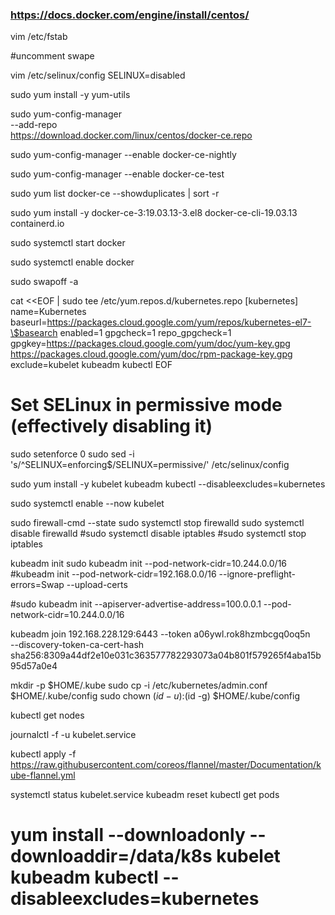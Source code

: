 ### https://docs.docker.com/engine/install/centos/

vim /etc/fstab

#uncomment swape 

 vim /etc/selinux/config
SELINUX=disabled




sudo yum install -y yum-utils

sudo yum-config-manager \
    --add-repo \
    https://download.docker.com/linux/centos/docker-ce.repo

sudo yum-config-manager --enable docker-ce-nightly

sudo yum-config-manager --enable docker-ce-test


sudo yum list docker-ce --showduplicates | sort -r

sudo yum install -y docker-ce-3:19.03.13-3.el8 docker-ce-cli-19.03.13  containerd.io

sudo systemctl start docker

sudo systemctl enable docker


 sudo swapoff -a


cat <<EOF | sudo tee /etc/yum.repos.d/kubernetes.repo
[kubernetes]
name=Kubernetes
baseurl=https://packages.cloud.google.com/yum/repos/kubernetes-el7-\$basearch
enabled=1
gpgcheck=1
repo_gpgcheck=1
gpgkey=https://packages.cloud.google.com/yum/doc/yum-key.gpg https://packages.cloud.google.com/yum/doc/rpm-package-key.gpg
exclude=kubelet kubeadm kubectl
EOF

# Set SELinux in permissive mode (effectively disabling it)
sudo setenforce 0
sudo sed -i 's/^SELINUX=enforcing$/SELINUX=permissive/' /etc/selinux/config

sudo yum install -y kubelet kubeadm kubectl --disableexcludes=kubernetes

sudo systemctl enable --now kubelet

sudo firewall-cmd --state
sudo systemctl stop firewalld
sudo systemctl disable firewalld
#sudo systemctl disable iptables
#sudo systemctl stop iptables

kubeadm init
sudo kubeadm init --pod-network-cidr=10.244.0.0/16
#kubeadm init --pod-network-cidr=192.168.0.0/16 --ignore-preflight-errors=Swap --upload-certs


#sudo kubeadm init --apiserver-advertise-address=100.0.0.1 --pod-network-cidr=10.244.0.0/16

kubeadm join 192.168.228.129:6443 --token a06ywl.rok8hzmbcgq0oq5n \
    --discovery-token-ca-cert-hash sha256:8309a44df2e10e031c363577782293073a04b801f579265f4aba15b95d57a0e4 




mkdir -p $HOME/.kube
sudo cp -i /etc/kubernetes/admin.conf $HOME/.kube/config
sudo chown $(id -u):$(id -g) $HOME/.kube/config

kubectl get nodes	

journalctl -f -u kubelet.service

kubectl apply -f https://raw.githubusercontent.com/coreos/flannel/master/Documentation/kube-flannel.yml





systemctl status kubelet.service
kubeadm reset 
kubectl get pods


# yum install --downloadonly --downloaddir=/data/k8s kubelet kubeadm kubectl  --disableexcludes=kubernetes 


